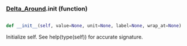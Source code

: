 ### [Delta_Around](Delta_Around.md).__init__ (function)


```py

def __init__(self, value=None, unit=None, label=None, wrap_at=None)

```



Initialize self.  See help(type(self)) for accurate signature.

